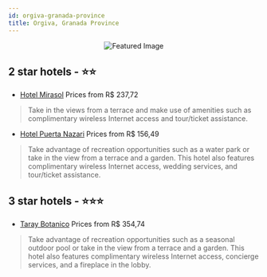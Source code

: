 ```yaml
---
id: orgiva-granada-province
title: Orgiva, Granada Province
---
```


<center><img src="https://i.travelapi.com/hotels/13000000/12780000/12770500/12770461/2e03196e_z.jpg" alt="Featured Image" /></center>


##  2 star hotels - ⭐️⭐️

-    [Hotel Mirasol](https://us.hurb.com/hotels/orgiva/hotel-mirasol-JNP-JP103671?cmp=18055) Prices from R$ 237,72
   > Take in the views from a terrace and make use of amenities such as complimentary wireless Internet access and tour/ticket assistance.
-    [Hotel Puerta Nazari](https://us.hurb.com/hotels/orgiva/hotel-puerta-nazari-JNP-JP709030?cmp=18055) Prices from R$ 156,49
   > Take advantage of recreation opportunities such as a water park or take in the view from a terrace and a garden. This hotel also features complimentary wireless Internet access, wedding services, and tour/ticket assistance.

##  3 star hotels - ⭐️⭐️⭐️

-    [Taray Botanico](https://us.hurb.com/hotels/orgiva/taray-botanico-JNP-JP115404?cmp=18055) Prices from R$ 354,74
   > Take advantage of recreation opportunities such as a seasonal outdoor pool or take in the view from a terrace and a garden. This hotel also features complimentary wireless Internet access, concierge services, and a fireplace in the lobby.
